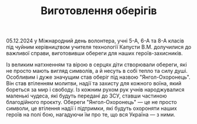 ﻿---
title: Виготовлення оберігів
---

05.12.2024 у Міжнародний день волонтера, учні 5-А, 6-А та 8-А класів під чуйним керівництвом учителя технології Капусти В.М. долучилися до важливої справи, виготовивши обереги для наших героїв-захисників.

Із великим натхненням та вірою в серцях діти створювали обереги, які не просто мають вигляд символів, а й несуть в собі тепло та силу душі. Особливим і дуже значущим став оберіг під назвою "Янгол-Охоронець". Він став втіленням молитви, надії та захисту для кожного воїна, який бореться за мир і свободу. Із кожним рухом рук учнів народжувалися маленькі чудеса, які будуть передані до ЗСУ, ставши частиною благодійного проєкту. Обереги "Янгол-Охоронець" — це не просто символи, це втілення надії і підтримки, які будуть охороняти наших героїв на полі бою, нагадуючи їм про те, що вся Україна — з ними.

<slideshow />
